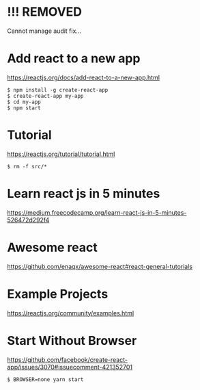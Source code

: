 # !!! REMOVED #

Cannot manage audit fix...


# Add react to a new app #

<https://reactjs.org/docs/add-react-to-a-new-app.html>

```shell
$ npm install -g create-react-app
$ create-react-app my-app
$ cd my-app
$ npm start
```


# Tutorial #

<https://reactjs.org/tutorial/tutorial.html>

```shell
$ rm -f src/*
```


# Learn react js in 5 minutes #

<https://medium.freecodecamp.org/learn-react-js-in-5-minutes-526472d292f4>


# Awesome react #

<https://github.com/enaqx/awesome-react#react-general-tutorials>


# Example Projects #

<https://reactjs.org/community/examples.html>


# Start Without Browser #

<https://github.com/facebook/create-react-app/issues/3070#issuecomment-421352701>

```shell
$ BROWSER=none yarn start
```
